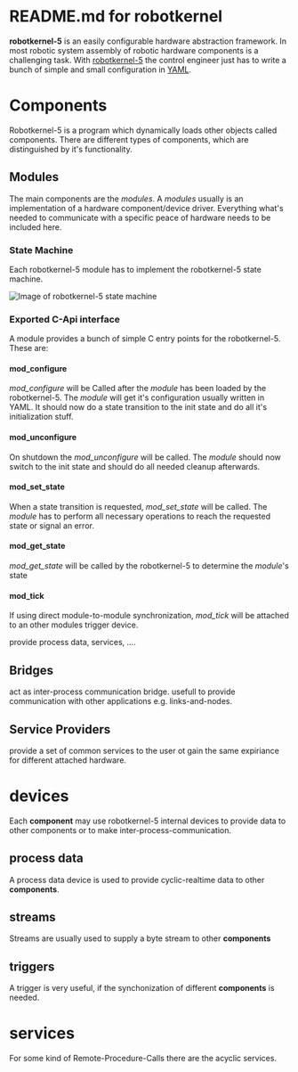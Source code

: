 # README.md for robotkernel

**robotkernel-5** is an easily configurable hardware abstraction
framework. In most robotic system assembly of robotic hardware
components is a challenging task. With
[robotkernel-5](robotkernel-5 "wikilink") the control engineer just 
has to write a bunch of simple and small configuration in
[YAML](wp:YAML "wikilink").

# Components

Robotkernel-5 is a program which dynamically loads other objects called 
components. There are different types of components, which are distinguished
by it's functionality.

## Modules

The main components are the *modules*. A *modules* usually is an implementation 
of a hardware component/device driver. Everything what's needed to communicate 
with a specific peace of hardware needs to be included here. 

### State Machine

Each robotkernel-5 module has to implement the robotkernel-5 state machine.

![Image of robotkernel-5 state machine](https://rmc-github.robotic.dlr.de/robotkernel/robotkernel/blob/robotkernel-5/doc/images/rk_state_machine.png?style=centerme)

### Exported C-Api interface

A module provides a bunch of simple C entry points for the robotkernel-5. These are:

#### mod_configure

*mod_configure* will be Called after the *module* has been loaded by the robotkernel-5. 
The *module* will get it's configuration usually written in YAML. It should now do a state 
transition to the init state and do all it's initialization stuff.

#### mod_unconfigure

On shutdown the *mod_unconfigure* will be called. The *module* should now switch to the init
state and should do all needed cleanup afterwards.

#### mod_set_state

When a state transition is requested, *mod_set_state* will be called. The *module* has to 
perform all necessary operations to reach the requested state or signal an error.

#### mod_get_state

*mod_get_state* will be called by the robotkernel-5 to determine the *module*'s state

#### mod_tick

If using direct module-to-module synchronization, *mod_tick* will be attached to an 
other modules trigger device.

provide process data, services, ....

## Bridges

act as inter-process communication bridge. usefull to provide
communication with other applications e.g. links-and-nodes.

## Service Providers

provide a set of common services to the user ot gain the same expiriance
for different attached hardware.


# devices 

Each **component** may use robotkernel-5 internal devices to provide data to 
other components or to make inter-process-communication.

## process data

A process data device is used to provide cyclic-realtime data to other **components**.

## streams

Streams are usually used to supply a byte stream to other **components**

## triggers

A trigger is very useful, if the synchonization of different **components** is needed.

# services

For some kind of Remote-Procedure-Calls there are the acyclic services.
